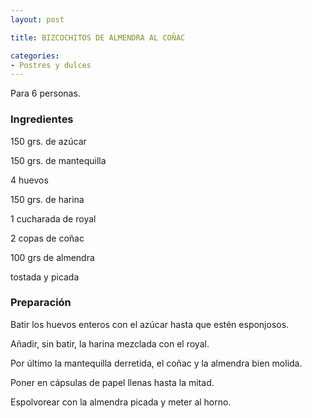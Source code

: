 ```yaml
---
layout: post

title: BIZCOCHITOS DE ALMENDRA AL COÑAC

categories:
- Postres y dulces
---
```

Para 6 personas.

<h3>Ingredientes</h3>
150 grs. de azúcar

150 grs. de mantequilla

4 huevos

150 grs. de harina

1 cucharada de royal

2 copas de coñac

100 grs de almendra

tostada y picada

<h3>Preparación</h3>
Batir los huevos enteros con el azúcar hasta que estén esponjosos.

Añadir, sin batir, la harina mezclada con el royal.

Por último la mantequilla derretida, el coñac y la almendra bien molida.

Poner en cápsulas de papel llenas hasta la mitad.

Espolvorear con la almendra picada y meter al horno.

